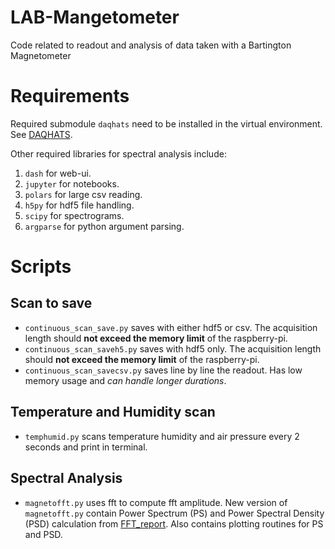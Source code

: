 # LAB-Mangetometer
Code related to readout and analysis of data taken with a Bartington Magnetometer

# Requirements
Required submodule `daqhats` need to be installed in the virtual environment. See [DAQHATS](https://github.com/mccdaq/daqhats).

Other required libraries for spectral analysis include:
1. `dash` for web-ui.
2. `jupyter` for notebooks.
3. `polars` for large csv reading.
4. `h5py` for hdf5 file handling.
5. `scipy` for spectrograms.
6. `argparse` for python argument parsing.

# Scripts

## Scan to save
- `continuous_scan_save.py` saves with either hdf5 or csv. The acquisition length should **not exceed the memory limit** of the raspberry-pi.
- `continuous_scan_saveh5.py` saves with hdf5 only. The acquisition length should **not exceed the memory limit** of the raspberry-pi.
- `continuous_scan_savecsv.py` saves line by line the readout. Has low memory usage and *can handle longer durations*.

## Temperature and Humidity scan
- `temphumid.py` scans temperature humidity and air pressure every 2 seconds and print in terminal.

## Spectral Analysis
- `magnetofft.py` uses fft to compute fft amplitude. New version of `magnetofft.py` contain Power Spectrum (PS) and Power Spectral Density (PSD) calculation from [FFT_report](https://holometer.fnal.gov/GH_FFT.pdf). Also contains plotting routines for PS and PSD.
